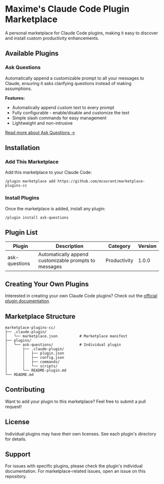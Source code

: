 # Maxime's Claude Code Plugin Marketplace

A personal marketplace for Claude Code plugins, making it easy to discover and install custom productivity enhancements.

## Available Plugins

### Ask Questions
Automatically append a customizable prompt to all your messages to Claude, ensuring it asks clarifying questions instead of making assumptions.

**Features:**
- Automatically append custom text to every prompt
- Fully configurable - enable/disable and customize the text
- Simple slash commands for easy management
- Lightweight and non-intrusive

[Read more about Ask Questions →](./plugins/ask-questions/README-plugin.md)

## Installation

### Add This Marketplace

Add this marketplace to your Claude Code:
```
/plugin marketplace add https://github.com/mcourant/marketplace-plugins-cc
```

### Install Plugins

Once the marketplace is added, install any plugin:
```
/plugin install ask-questions
```

## Plugin List

| Plugin | Description | Category | Version |
|--------|-------------|----------|---------|
| ask-questions | Automatically append customizable prompts to messages | Productivity | 1.0.0 |

## Creating Your Own Plugins

Interested in creating your own Claude Code plugins? Check out the [official plugin documentation](https://docs.claude.com/en/docs/claude-code/plugins).

## Marketplace Structure

```
marketplace-plugins-cc/
├── .claude-plugin/
│   └── marketplace.json          # Marketplace manifest
├── plugins/
│   └── ask-questions/            # Individual plugin
│       ├── .claude-plugin/
│       │   ├── plugin.json
│       │   ├── config.json
│       │   ├── commands/
│       │   └── scripts/
│       └── README-plugin.md
└── README.md
```

## Contributing

Want to add your plugin to this marketplace? Feel free to submit a pull request!

## License

Individual plugins may have their own licenses. See each plugin's directory for details.

## Support

For issues with specific plugins, please check the plugin's individual documentation. For marketplace-related issues, open an issue on this repository.
